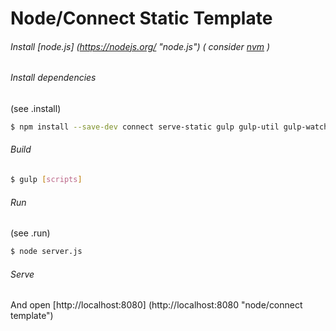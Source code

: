 # Node/Connect Static Template

###### Install [node.js] (https://nodejs.org/ "node.js") ( consider [nvm](https://github.com/creationix/nvm "nvm") )

###### Install dependencies
(see .install)
````bash
$ npm install --save-dev connect serve-static gulp gulp-util gulp-watch gulp-jshint gulp-concat gulp-uglify gulp-rename
````
###### Build
````bash
$ gulp [scripts]
````
###### Run
(see .run)
````bash
$ node server.js 
````

###### Serve

And open [http://localhost:8080] (http://localhost:8080 "node/connect template")
